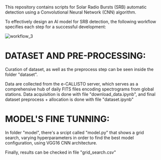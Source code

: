 This repository contains scripts for Solar Radio Bursts (SRB) automatic detection using a Convolutional Neural Network (CNN) algorithm.

To effectively design an AI model for SRB detection, the following workflow specifies each step for a successful development:

![workflow_3](https://github.com/ivanarturo96/SRB_CNN_detection/assets/128187508/5f9e225e-d0ae-4aaf-bd2c-7aad2547abed)

# DATASET AND PRE-PROCESSING:
Curation of dataset, as well as the preprocess step can be seen inside the folder "dataset".

Data are collected from the e-CALLISTO server, which serves as a comprehensive hub of daily FITS files encoding spectrograms from global stations. Data acquisition is done with file "download_data.ipynb", and final dataset preprocess + allocation is done with file "dataset.ipynb"

# MODEL'S FINE TUNNING:
In folder "model", there's a srcipt called "model.py" that shows a grid search, varying hyperparameters in order to find the best model configuration, using VGG16 CNN architecture.

Finally, results can be checked in file "grid_search.csv"

